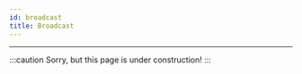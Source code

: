 ```yaml
---
id: broadcast
title: Broadcast
---
```


---------------

:::caution
Sorry, but this page is under construction!
:::